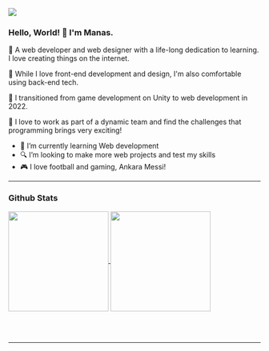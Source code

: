 ![](https://komarev.com/ghpvc/?username=manasjhamj&color=brightgreen&style=for-the-badge)
### Hello, World! 👋 I'm Manas.
🚀 A web developer and web designer with a life-long dedication to learning. I love creating things on the internet.

🚀 While I love front-end development and design, I'm also comfortable using back-end tech.

🚀 I transitioned from game development on Unity to web development in 2022. 

🚀 I love to work as part of a dynamic team and find the challenges that programming brings very exciting!

- 🌱 I’m currently learning Web development
- 🔍 I’m looking to make more web projects and test my skills
- 🎮 I love football and gaming, Ankara Messi!

<hr />

### Github Stats
<a href="https://github.com/anuraghazra/github-readme-stats">
  <img height=200 align="center" src="https://github-readme-stats.vercel.app/api?username=manasjhamj" />
</a>
<a href="https://github.com/anuraghazra/convoychat">
  <img height=200 align="center" src="https://github-readme-stats.vercel.app/api/top-langs?username=manasjhamj&layout=compact&langs_count=8&card_width=320" />
</a>

<br><br>
<hr />
